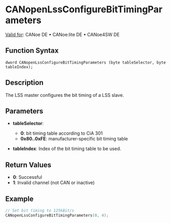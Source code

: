 # CANopenLssConfigureBitTimingParameters

[Valid for](../../../../Shared/FeatureAvailability.md): CANoe DE • CANoe:lite DE • CANoe4SW DE

## Function Syntax

```
dword CANopenLssConfigureBitTimingParameters (byte tableSelector, byte tableIndex);
```

## Description

The LSS master configures the bit timing of a LSS slave.

## Parameters

- **tableSelector**: 
  - **0**: bit timing table according to CiA 301
  - **0x80..0xFE**: manufacturer-specific bit timing table

- **tableIndex**: Index of the bit timing table to be used.

## Return Values

- **0**: Successful
- **1**: Invalid channel (not CAN or inactive)

## Example

```c
// Set bit timing to 125kBit/s
CANopenLssConfigureBitTimingParameters(0, 4);
```
